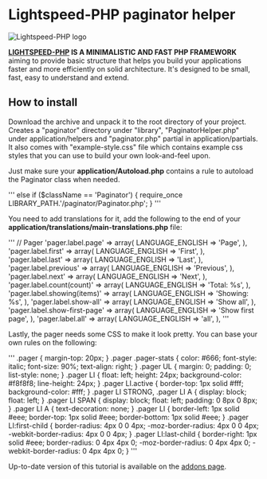Lightspeed-PHP paginator helper
===============================

![Lightspeed-PHP logo](http://lightspeed-php.com/images/logo.png "Lightspeed-PHP")

**[LIGHTSPEED-PHP](http://lightspeed-php.com) IS A MINIMALISTIC AND FAST PHP FRAMEWORK** aiming to provide basic structure that helps you build your applications faster and more efficiently on solid architecture. It's designed to be small, fast, easy to understand and extend.


How to install
--------------
Download the archive and unpack it to the root directory of your project. Creates a "paginator" directory under "library", "PaginatorHelper.php" under application/helpers and "paginator.php" partial in application/partials. It also comes with "example-style.css" file which contains example css styles that you can use to build your own look-and-feel upon.

Just make sure your **application/Autoload.php** contains a rule to autoload the Paginator class when needed.

'''
else if ($className == 'Paginator') {
	require_once LIBRARY_PATH.'/paginator/Paginator.php';
}
'''

You need to add translations for it, add the following to the end of your **application/translations/main-translations.php** file:

'''
// Pager
'pager.label.page' => array(
	LANGUAGE_ENGLISH => 'Page',
),
'pager.label.first' => array(
	LANGUAGE_ENGLISH => 'First',
),
'pager.label.last' => array(
	LANGUAGE_ENGLISH => 'Last',
),
'pager.label.previous' => array(
	LANGUAGE_ENGLISH => 'Previous',
),
'pager.label.next' => array(
	LANGUAGE_ENGLISH => 'Next',
),
'pager.label.count(count)' => array(
	LANGUAGE_ENGLISH => 'Total: %s',
),
'pager.label.showing(items)' => array(
	LANGUAGE_ENGLISH => 'Showing: %s',
),
'pager.label.show-all' => array(
	LANGUAGE_ENGLISH => 'Show all',
),
'pager.label.show-first-page' => array(
	LANGUAGE_ENGLISH => 'Show first page',
),
'pager.label.all' => array(
	LANGUAGE_ENGLISH => 'all',
),
'''

Lastly, the pager needs some CSS to make it look pretty. You can base your own rules on the following:

'''
.pager {
	margin-top: 20px;
}
.pager .pager-stats {
	color: #666;
	font-style: italic;
	font-size: 90%;
	text-align: right;
}
.pager UL {
	margin: 0;
	padding: 0;
	list-style: none;
}
.pager LI {
	float: left;
	height: 24px;
	background-color: #f8f8f8;
	line-height: 24px;
}
.pager LI.active {
	border-top: 1px solid #fff;
	background-color: #fff;
}
.pager LI STRONG,
.pager LI A {
	display: block;
	float: left;
}
.pager LI SPAN {
	display: block;
	float: left;
	padding: 0 8px 0 8px;
}
.pager LI A {
	text-decoration: none;
}
.pager LI {
	border-left: 1px solid #eee;
	border-top: 1px solid #eee;
	border-bottom: 1px solid #eee;
}
.pager LI:first-child {
	border-radius: 4px 0 0 4px;
	-moz-border-radius: 4px 0 0 4px;
	-webkit-border-radius: 4px 0 0 4px;
}
.pager LI:last-child {
	border-right: 1px solid #eee;
	border-radius: 0 4px 4px 0;
	-moz-border-radius: 0 4px 4px 0;
	-webkit-border-radius: 0 4px 4px 0;
}
'''

Up-to-date version of this tutorial is available on the [addons page](http://lightspeed-php.com/add-ons/paginator).
